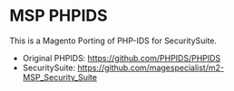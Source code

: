 # MSP PHPIDS

This is a Magento Porting of PHP-IDS for SecuritySuite.

- Original PHPIDS: https://github.com/PHPIDS/PHPIDS
- SecuritySuite: https://github.com/magespecialist/m2-MSP_Security_Suite
